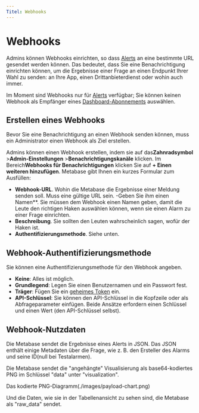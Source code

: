```yaml
---
Titel: Webhooks
---
```



# Webhooks


Admins können Webhooks einrichten, so dass [Alerts](../questions/alerts.md) an eine bestimmte URL gesendet werden können. Das bedeutet, dass Sie eine Benachrichtigung einrichten können, um die Ergebnisse einer Frage an einen Endpunkt Ihrer Wahl zu senden: an Ihre App, einen Drittanbieterdienst oder wohin auch immer.


Im Moment sind Webhooks nur für [Alerts](../questions/alerts.md) verfügbar; Sie können keinen Webhook als Empfänger eines [Dashboard-Abonnements](../dashboards/subscriptions.md) auswählen.


## Erstellen eines Webhooks


Bevor Sie eine Benachrichtigung an einen Webhook senden können, muss ein Administrator einen Webhook als Ziel erstellen.


Admins können einen Webhook erstellen, indem sie auf das**Zahnradsymbol** >**Admin-Einstellungen** >**Benachrichtigungskanäle** klicken. Im Bereich**Webhooks für Benachrichtigungen** klicken Sie auf **+ Einen weiteren hinzufügen**. Metabase gibt Ihnen ein kurzes Formular zum Ausfüllen:


- **Webhook-URL**. Wohin die Metabase die Ergebnisse einer Meldung senden soll. Muss eine gültige URL sein.
-Geben Sie ihm einen Namen**. Sie müssen dem Webhook einen Namen geben, damit die Leute den richtigen Haken auswählen können, wenn sie einen Alarm zu einer Frage einrichten.
- **Beschreibung**. Sie sollten den Leuten wahrscheinlich sagen, wofür der Haken ist.
- **Authentifizierungsmethode**. Siehe unten.


## Webhook-Authentifizierungsmethode


Sie können eine Authentifizierungsmethode für den Webhook angeben.


- **Keine**: Alles ist möglich.
- **Grundlegend**: Legen Sie einen Benutzernamen und ein Passwort fest.
- **Träger**: Fügen Sie ein [geheimes Token](https://datatracker.ietf.org/doc/html/rfc6750) ein.
- **API-Schlüssel**: Sie können den API-Schlüssel in die Kopfzeile oder als Abfrageparameter einfügen. Beide Ansätze erfordern einen Schlüssel und einen Wert (den API-Schlüssel selbst).


## Webhook-Nutzdaten


Die Metabase sendet die Ergebnisse eines Alerts in JSON. Das JSON enthält einige Metadaten über die Frage, wie z. B. den Ersteller des Alarms und seine ID(null bei Testalarmen).


Die Metabase sendet die "angehängte" Visualisierung als base64-kodiertes PNG im Schlüssel "data" unter "visualization".


Das kodierte PNG-Diagramm(./images/payload-chart.png)


Und die Daten, wie sie in der Tabellenansicht zu sehen sind, die Metabase als "raw_data" sendet.
